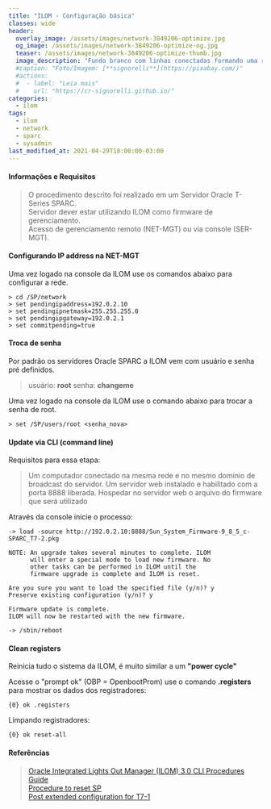 ```yaml
---
title: "ILOM - Configuração básica"
classes: wide
header:
  overlay_image: /assets/images/network-3849206-optimize.jpg
  og_image: /assets/images/network-3849206-optimize-og.jpg
  teaser: /assets/images/network-3849206-optimize-thumb.jpg
  image_description: "Fundo branco com linhas conectadas formando uma rede"
  #caption: "Foto/Imagem: [**signorelli**](https://pixabay.com/)"
  #actions:
  #  - label: "Leia mais"
  #    url: "https://cr-signorelli.github.io/"
categories:
  - ilom
tags:
  - ilom
  - network
  - sparc
  - sysadmin
last_modified_at: 2021-04-29T18:00:00-03:00
---
```


#### Informações e Requisitos

> O procedimento descrito foi realizado em um Servidor Oracle T-Series SPARC.  
> Servidor dever estar utilizando ILOM como firmware de gerenciamento.  
> Acesso de gerenciamento remoto (NET-MGT) ou via console (SER-MGT).  

#### Configurando IP address na NET-MGT

Uma vez logado na console da ILOM use os comandos abaixo para configurar a rede.

```console
> cd /SP/network
> set pendingipaddress=192.0.2.10
> set pendingipnetmask=255.255.255.0 
> set pendingipgateway=192.0.2.1
> set commitpending=true
```

#### Troca de senha

Por padrão os servidores Oracle SPARC a ILOM vem com usuário e senha pré definidos.

> usuário: **root**
> senha: **changeme**

Uma vez logado na console da ILOM use o comando abaixo para trocar a senha de root.

```console
> set /SP/users/root <senha_nova>
```

#### Update via CLI (command line)

Requisitos para essa etapa:

> Um computador conectado na mesma rede e no mesmo domínio de broadcast do servidor.
> Um servidor web instalado e habilitado com a porta 8888 liberada.
> Hospedar no servidor web o arquivo do firmware que será utilizado

Através da console inicie o processo:

```console
-> load -source http://192.0.2.10:8888/Sun_System_Firmware-9_8_5_c-SPARC_T7-2.pkg
```

```console
NOTE: An upgrade takes several minutes to complete. ILOM
      will enter a special mode to load new firmware. No
      other tasks can be performed in ILOM until the
      firmware upgrade is complete and ILOM is reset.

Are you sure you want to load the specified file (y/n)? y
Preserve existing configuration (y/n)? y

Firmware update is complete.
ILOM will now be restarted with the new firmware.
```

```console
-> /sbin/reboot
```

#### Clean registers

Reinicia tudo o sistema da ILOM, é muito similar a um **"power cycle"**

Acesse o "prompt ok" (OBP = OpenbootProm) use o comando **.registers** para mostrar os dados dos registradores:

```console
{0} ok .registers
```

Limpando registradores:

```console
{0} ok reset-all
```

#### Referências

> [Oracle Integrated Lights Out Manager (ILOM) 3.0 CLI Procedures Guide](https://docs.oracle.com/cd/E19201-01/820-6412-12/backuprestore_cli.html)  
> [Procedure to reset SP](https://docs.oracle.com/cd/E19201-01/820-6412-12/backuprestore_cli.html#50561097_Restore%20the%20ILOM%20Configuration)  
> [Post extended configuration for T7-1](https://docs.oracle.com/cd/E54976_01/html/E54980/z4000ca11317576.html#scrolltoc)  
